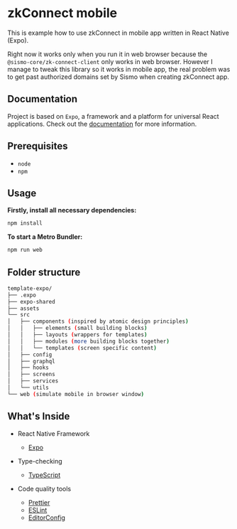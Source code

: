 # zkConnect mobile

This is example how to use zkConnect in mobile app written in React Native (Expo).

Right now it works only when you run it in web browser because the `@sismo-core/zk-connect-client` only works in web browser. However I manage to tweak this library so it works in mobile app, the real problem was to get past authorized domains set by Sismo when creating zkConnect app.

## Documentation

Project is based on `Expo`, a framework and a platform for universal React applications. Check out the [documentation](https://docs.expo.dev/) for more information.

## Prerequisites

- `node`
- `npm`

## Usage

**Firstly, install all necessary dependencies:**

```sh
npm install
```

**To start a Metro Bundler:**

```sh
npm run web
```

## Folder structure

```bash
template-expo/
├── .expo
├── expo-shared
├── assets
└── src
│   ├── components (inspired by atomic design principles)
│   │   ├── elements (small building blocks)
│   │   ├── layouts (wrappers for templates)
│   │   ├── modules (more building blocks together)
│   │   └── templates (screen specific content)
│   ├── config
│   ├── graphql
│   ├── hooks
│   ├── screens
│   ├── services
│   └── utils
└── web (simulate mobile in browser window)
```

## What's Inside

- React Native Framework

  - [Expo](https://expo.dev/)

- Type-checking

  - [TypeScript](https://www.typescriptlang.org/docs/home.html)

- Code quality tools

  - [Prettier](https://prettier.io/)
  - [ESLint](https://eslint.org/)
  - [EditorConfig](https://editorconfig.org/)
